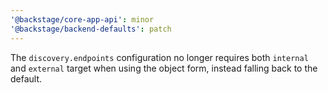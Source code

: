 ```yaml
---
'@backstage/core-app-api': minor
'@backstage/backend-defaults': patch
---
```


The `discovery.endpoints` configuration no longer requires both `internal` and `external` target when using the object form, instead falling back to the default.
